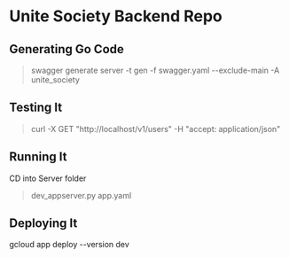 # Unite Society Backend Repo

## Generating Go Code

> swagger generate server -t gen -f swagger.yaml --exclude-main -A unite_society

## Testing It
> curl -X GET "http://localhost/v1/users" -H "accept: application/json"

## Running It
CD into Server folder
> dev_appserver.py app.yaml

## Deploying It
gcloud app deploy --version dev
